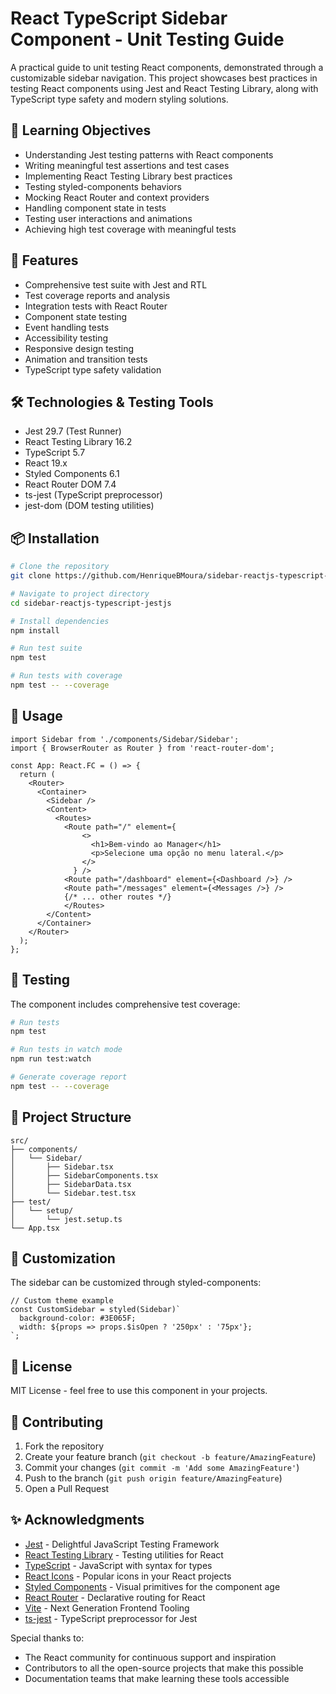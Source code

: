 # React TypeScript Sidebar Component - Unit Testing Guide

A practical guide to unit testing React components, demonstrated through a customizable sidebar navigation. This project showcases best practices in testing React components using Jest and React Testing Library, along with TypeScript type safety and modern styling solutions.

## 🎯 Learning Objectives

- Understanding Jest testing patterns with React components
- Writing meaningful test assertions and test cases
- Implementing React Testing Library best practices
- Testing styled-components behaviors
- Mocking React Router and context providers
- Handling component state in tests
- Testing user interactions and animations
- Achieving high test coverage with meaningful tests

## 🚀 Features

- Comprehensive test suite with Jest and RTL
- Test coverage reports and analysis
- Integration tests with React Router
- Component state testing
- Event handling tests
- Accessibility testing
- Responsive design testing
- Animation and transition tests
- TypeScript type safety validation

## 🛠️ Technologies & Testing Tools

- Jest 29.7 (Test Runner)
- React Testing Library 16.2
- TypeScript 5.7
- React 19.x
- Styled Components 6.1
- React Router DOM 7.4
- ts-jest (TypeScript preprocessor)
- jest-dom (DOM testing utilities)

## 📦 Installation

```bash
# Clone the repository
git clone https://github.com/HenriqueBMoura/sidebar-reactjs-typescript-jestjs.git

# Navigate to project directory
cd sidebar-reactjs-typescript-jestjs

# Install dependencies
npm install

# Run test suite
npm test

# Run tests with coverage
npm test -- --coverage
```

## 🔨 Usage

```tsx
import Sidebar from './components/Sidebar/Sidebar';
import { BrowserRouter as Router } from 'react-router-dom';

const App: React.FC = () => {
  return (
    <Router>
      <Container>
        <Sidebar />
        <Content>
          <Routes>
            <Route path="/" element={
                <>
                  <h1>Bem-vindo ao Manager</h1>
                  <p>Selecione uma opção no menu lateral.</p>
                </>
              } />
            <Route path="/dashboard" element={<Dashboard />} />
            <Route path="/messages" element={<Messages />} />
            {/* ... other routes */}
            </Routes>
        </Content>
      </Container>
    </Router>
  );
};
```

## 🧪 Testing

The component includes comprehensive test coverage:

```bash
# Run tests
npm test

# Run tests in watch mode
npm run test:watch

# Generate coverage report
npm test -- --coverage
```

## 📁 Project Structure

```
src/
├── components/
│   └── Sidebar/
│       ├── Sidebar.tsx
│       ├── SidebarComponents.tsx
│       ├── SidebarData.tsx
│       └── Sidebar.test.tsx
├── test/
│   └── setup/
│       └── jest.setup.ts
└── App.tsx
```

## 🎨 Customization

The sidebar can be customized through styled-components:

```tsx
// Custom theme example
const CustomSidebar = styled(Sidebar)`
  background-color: #3E065F;
  width: ${props => props.$isOpen ? '250px' : '75px'};
`;
```

## 📄 License

MIT License - feel free to use this component in your projects.

## 🤝 Contributing

1. Fork the repository
2. Create your feature branch (`git checkout -b feature/AmazingFeature`)
3. Commit your changes (`git commit -m 'Add some AmazingFeature'`)
4. Push to the branch (`git push origin feature/AmazingFeature`)
5. Open a Pull Request

## ✨ Acknowledgments

- [Jest](https://jestjs.io/) - Delightful JavaScript Testing Framework
- [React Testing Library](https://testing-library.com/docs/react-testing-library/intro/) - Testing utilities for React
- [TypeScript](https://www.typescriptlang.org/) - JavaScript with syntax for types
- [React Icons](https://react-icons.github.io/react-icons/) - Popular icons in your React projects
- [Styled Components](https://styled-components.com/) - Visual primitives for the component age
- [React Router](https://reactrouter.com/) - Declarative routing for React
- [Vite](https://vitejs.dev/) - Next Generation Frontend Tooling
- [ts-jest](https://kulshekhar.github.io/ts-jest/) - TypeScript preprocessor for Jest

Special thanks to:
- The React community for continuous support and inspiration
- Contributors to all the open-source projects that make this possible
- Documentation teams that make learning these tools accessible